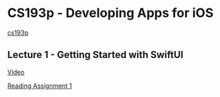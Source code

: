 # CS193p - Developing Apps for iOS
[cs193p](https://cs193p.sites.stanford.edu/2023)

## Lecture 1 -  Getting Started with SwiftUI

[Video](https://www.youtube.com/watch?v=n1qabtjZ_jg)

[Reading Assignment 1](https://cs193p.sites.stanford.edu/sites/g/files/sbiybj16636/files/media/file/r1_0.pdf)
